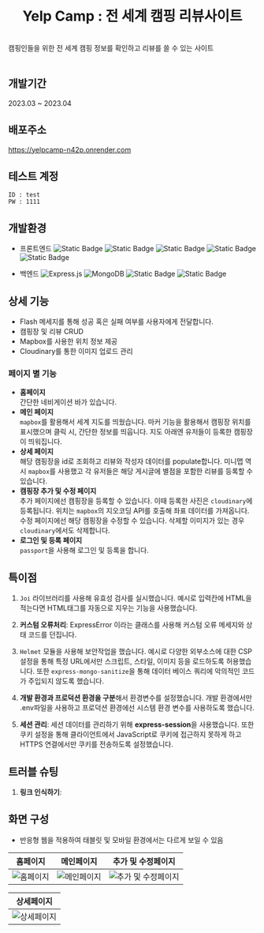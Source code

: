 <div align="center">
  <h1>Yelp Camp : 전 세계 캠핑 리뷰사이트</h1>
</div>

<br>
캠핑인들을 위한 전 세계 캠핑 정보를 확인하고 리뷰를 쓸 수 있는 사이트<br/>
<br>

## 개발기간

2023.03 ~ 2023.04

## 배포주소

https://yelpcamp-n42p.onrender.com

## 테스트 계정

```
ID : test
PW : 1111
```

## 개발환경

- 프론트엔드
  <img alt="Static Badge" src="https://img.shields.io/badge/HTML-%23E34F26?style=flat-square&logo=HTML5&logoColor=white">
  <img alt="Static Badge" src="https://img.shields.io/badge/CSS-%231572B6?style=flat-square&logo=CSS3&logoColor=white">
  <img alt="Static Badge" src="https://img.shields.io/badge/JavaScript-%23F7DF1E?style=flat-square&logo=javascript&logoColor=black">
  <img alt="Static Badge" src="https://img.shields.io/badge/Mapbox-%23000000?style=flat-square&logo=Mapbox&logoColor=white">
  <img alt="Static Badge" src="https://img.shields.io/badge/EJS-%23B4CA65?style=flat-square&logo=ejs&logoColor=black">

- 백엔드
  <img src="https://img.shields.io/badge/-Express.js-000000?style=flat-square&logo=express&logoColor=white" alt="Express.js"/> <img src="https://img.shields.io/badge/-MongoDB-47A248?style=flat-square&logo=mongodb&logoColor=white" alt="MongoDB"/>
  <img alt="Static Badge" src="https://img.shields.io/badge/Passport-%2334E27A?style=flat-square&logo=passport&logoColor=white">
  <img alt="Static Badge" src="https://img.shields.io/badge/Cloudinary-%233448C5?style=flat-square&logo=Cloudinary&logoColor=white">

## 상세 기능

- Flash 메세지를 통해 성공 혹은 실패 여부를 사용자에게 전달합니다.
- 캠핑장 및 리뷰 CRUD
- Mapbox를 사용한 위치 정보 제공
- Cloudinary를 통한 이미지 업로드 관리

### 페이지 별 기능

- **홈페이지** <br>
  간단한 네비게이션 바가 있습니다.
- **메인 페이지** <br>
  `mapbox`를 활용해서 세계 지도를 띄웠습니다. 마커 기능을 활용해서 캠핑장 위치를 표시했으며 클릭 시, 간단한 정보를 띄웁니다.
  지도 아래엔 유저들이 등록한 캠핑장이 띄워집니다.
- **상세 페이지** <br>
  해당 캠핑장을 id로 조회하고 리뷰와 작성자 데이터를 populate합니다. 미니맵 역시 `mapbox`를 사용했고 각 유저들은 해당 게시글에 별점을 포함한 리뷰를 등록할 수 있습니다.
- **캠핑장 추가 및 수정 페이지** <br>
  추가 페이지에선 캠핑장을 등록할 수 있습니다. 이때 등록한 사진은 `cloudinary`에 등록됩니다. 위치는 `mapbox`의 지오코딩 API를 호출해 좌표 데이터를 가져옵니다. 수정 페이지에선 해당 캠핑장을 수정할 수 있습니다. 삭제할 이미지가 있는 경우 `cloudinary`에서도 삭제합니다.
- **로그인 및 등록 페이지** <br>
  `passport`을 사용해 로그인 및 등록을 합니다.

## 특이점

1. `Joi` 라이브러리를 사용해 유효성 검사를 실시했습니다. 예시로 입력칸에 HTML을 적는다면 HTML태그를 자동으로 지우는 기능을 사용했습니다.
2. **커스텀 오류처리**: ExpressError 이라는 클래스를 사용해 커스텀 오류 메세지와 상태 코드를 던집니다.
3. `Helmet` 모듈을 사용해 보안작업을 했습니다. 예시로 다양한 외부소스에 대한 CSP설정을 통해 특정 URL에서만 스크립트, 스타일, 이미지 등을 로드하도록 허용했습니다. 또한 `express-mongo-sanitize`을 통해 데이터 베이스 쿼리에 악의적인 코드가 주입되지 않도록 했습니다.

4. **개발 환경과 프로덕션 환경을 구분**해서 환경변수를 설정했습니다. 개발 환경에서만 .env파일을 사용하고 프로덕션 환경에선 시스템 환경 변수를 사용하도록 했습니다.
5. **세션 관리**: 세션 데이터를 관리하기 위해 **express-session**을 사용했습니다. 또한 쿠키 설정을 통해 클라이언트에서 JavaScript로 쿠키에 접근하지 못하게 하고 HTTPS 연결에서만 쿠키를 전송하도록 설정했습니다.

## 트러블 슈팅

1. **링크 인식하기**:

## 화면 구성

- 반응형 웹을 적용하여 태블릿 및 모바일 환경에서는 다르게 보일 수 있음

| 홈페이지                                                                                                   | 메인페이지                                                                                                   | 추가 및 수정페이지                                                                                                   |
| ---------------------------------------------------------------------------------------------------------- | ------------------------------------------------------------------------------------------------------------ | -------------------------------------------------------------------------------------------------------------------- |
| ![홈페이지](https://github.com/yeonguk0201/YelpCamp/assets/105638310/d804a3a3-b459-4294-90fb-01c726dc7c4b) | ![메인페이지](https://github.com/yeonguk0201/YelpCamp/assets/105638310/c2b8a164-70a3-4478-9a91-d23e332ba52d) | ![추가 및 수정페이지](https://github.com/yeonguk0201/YelpCamp/assets/105638310/e420945e-1390-4d74-b26d-3b0b9a184cb5) |

| 상세페이지                                                                                                   |
| ------------------------------------------------------------------------------------------------------------ |
| ![상세페이지](https://github.com/yeonguk0201/YelpCamp/assets/105638310/95b49506-41c5-442d-953d-a2039ae0e833) |
